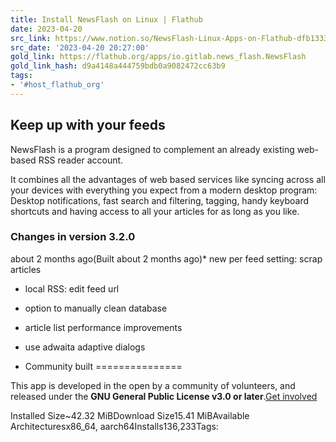 ```yaml
---
title: Install NewsFlash on Linux | Flathub
date: 2023-04-20
src_link: https://www.notion.so/NewsFlash-Linux-Apps-on-Flathub-dfb13339a8144dc1b3f8886111cbc78c
src_date: '2023-04-20 20:27:00'
gold_link: https://flathub.org/apps/io.gitlab.news_flash.NewsFlash
gold_link_hash: d9a4148a444759bdb0a9082472cc63b9
tags:
- '#host_flathub_org'
---
```


Keep up with your feeds
-----------------------


 NewsFlash is a program designed to complement an already existing web-based RSS reader account.
 



 It combines all the advantages of web based services like syncing across all your devices with everything you expect
 from a modern desktop program: Desktop notifications, fast search and filtering, tagging, handy keyboard shortcuts
 and having access to all your articles for as long as you like.
 


### Changes in version 3.2.0

about 2 months ago(Built about 2 months ago)* new per feed setting: scrap articles
* local RSS: edit feed url
* option to manually clean database
* article list performance improvements
* use adwaita adaptive dialogs


* Community built
===============

This app is developed in the open by a community of volunteers, and released under the **GNU General Public License v3.0 or later**.[Get involved](https://gitlab.com/news_flash/news_flash_gtk "Open in new tab")

Installed Size~42.32 MiBDownload Size15.41 MiBAvailable Architecturesx86\_64, aarch64Installs136,233Tags: